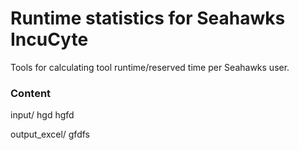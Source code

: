 # Runtime statistics for Seahawks IncuCyte
Tools for calculating tool runtime/reserved time per Seahawks user.


### Content
input/
    hgd
    hgfd

output_excel/
    gfdfs


